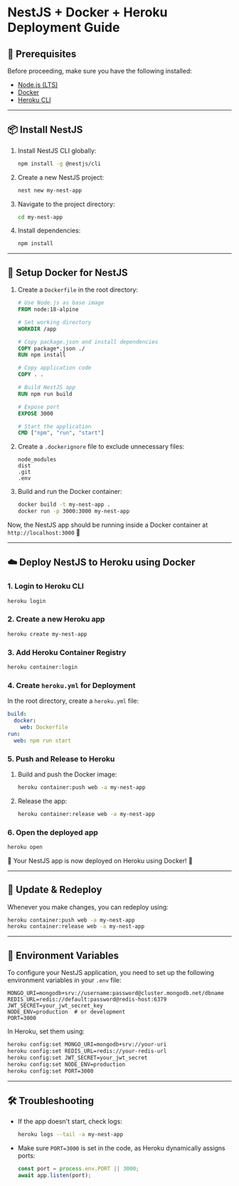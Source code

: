 # NestJS + Docker + Heroku Deployment Guide

## 📌 Prerequisites
Before proceeding, make sure you have the following installed:
- [Node.js (LTS)](https://nodejs.org/)
- [Docker](https://www.docker.com/get-started)
- [Heroku CLI](https://devcenter.heroku.com/articles/heroku-cli)

---

## 📦 Install NestJS
1. Install NestJS CLI globally:
   ```sh
   npm install -g @nestjs/cli
   ```
2. Create a new NestJS project:
   ```sh
   nest new my-nest-app
   ```
3. Navigate to the project directory:
   ```sh
   cd my-nest-app
   ```
4. Install dependencies:
   ```sh
   npm install
   ```

---

## 🐳 Setup Docker for NestJS
1. Create a `Dockerfile` in the root directory:
   ```dockerfile
   # Use Node.js as base image
   FROM node:18-alpine

   # Set working directory
   WORKDIR /app

   # Copy package.json and install dependencies
   COPY package*.json ./
   RUN npm install

   # Copy application code
   COPY . .

   # Build NestJS app
   RUN npm run build

   # Expose port
   EXPOSE 3000

   # Start the application
   CMD ["npm", "run", "start"]
   ```
2. Create a `.dockerignore` file to exclude unnecessary files:
   ```
   node_modules
   dist
   .git
   .env
   ```
3. Build and run the Docker container:
   ```sh
   docker build -t my-nest-app .
   docker run -p 3000:3000 my-nest-app
   ```

Now, the NestJS app should be running inside a Docker container at `http://localhost:3000` 🚀

---

## ☁️ Deploy NestJS to Heroku using Docker
### **1. Login to Heroku CLI**
```sh
heroku login
```

### **2. Create a new Heroku app**
```sh
heroku create my-nest-app
```

### **3. Add Heroku Container Registry**
```sh
heroku container:login
```

### **4. Create `heroku.yml` for Deployment**
In the root directory, create a `heroku.yml` file:
```yaml
build:
  docker:
    web: Dockerfile
run:
  web: npm run start
```  

### **5. Push and Release to Heroku**
1. Build and push the Docker image:
   ```sh
   heroku container:push web -a my-nest-app
   ```
2. Release the app:
   ```sh
   heroku container:release web -a my-nest-app
   ```

### **6. Open the deployed app**
```sh
heroku open
```

🚀 Your NestJS app is now deployed on Heroku using Docker! 🎉

---

## 🔄 Update & Redeploy
Whenever you make changes, you can redeploy using:
```sh
heroku container:push web -a my-nest-app
heroku container:release web -a my-nest-app
```

---

## 🔧 Environment Variables
To configure your NestJS application, you need to set up the following environment variables in your `.env` file:
```
MONGO_URI=mongodb+srv://username:password@cluster.mongodb.net/dbname
REDIS_URL=redis://default:password@redis-host:6379
JWT_SECRET=your_jwt_secret_key
NODE_ENV=production  # or development
PORT=3000
```

In Heroku, set them using:
```sh
heroku config:set MONGO_URI=mongodb+srv://your-uri
heroku config:set REDIS_URL=redis://your-redis-url
heroku config:set JWT_SECRET=your_jwt_secret
heroku config:set NODE_ENV=production
heroku config:set PORT=3000
```

---

## 🛠 Troubleshooting
- If the app doesn't start, check logs:
  ```sh
  heroku logs --tail -a my-nest-app
  ```
- Make sure `PORT=3000` is set in the code, as Heroku dynamically assigns ports:
  ```typescript
  const port = process.env.PORT || 3000;
  await app.listen(port);
  ```


